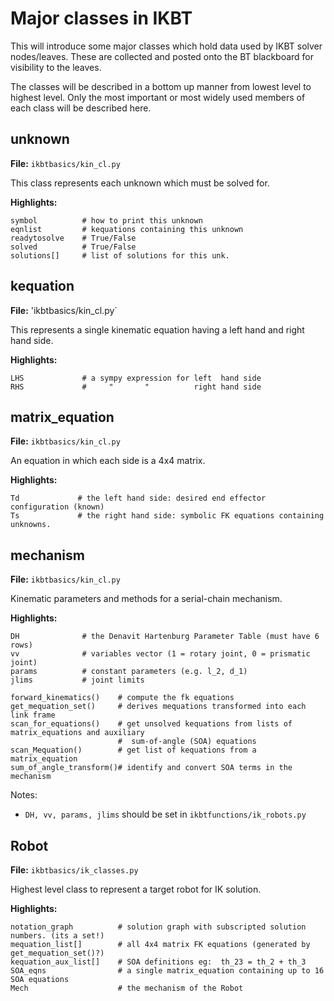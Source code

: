 # Major classes in IKBT

This will introduce some major classes which hold data used by IKBT solver nodes/leaves. 
These are collected and posted onto the BT blackboard for visibility to the leaves. 


The classes will be described in  a bottom up manner from lowest level to highest level.
Only the most important or most widely used members of each class will be described here.

## unknown
**File:**  `ikbtbasics/kin_cl.py`

This class represents each unknown which must be solved for.   

**Highlights:**
```
symbol          # how to print this unknown
eqnlist         # kequations containing this unknown
readytosolve    # True/False
solved          # True/False
solutions[]     # list of solutions for this unk.
```


## kequation
**File:**  'ikbtbasics/kin_cl.py`

This represents a single kinematic equation having a left hand and right hand side. 

**Highlights:**
```
LHS             # a sympy expression for left  hand side
RHS             #     "       "          right hand side
```


## matrix_equation
**File:** `ikbtbasics/kin_cl.py`

An equation in which each side is a 4x4 matrix.

**Highlights:**
```
Td             # the left hand side: desired end effector configuration (known)
Ts             # the right hand side: symbolic FK equations containing unknowns.
```


## mechanism
**File:**  `ikbtbasics/kin_cl.py`

Kinematic parameters and methods for a serial-chain mechanism.

**Highlights:**
```
DH              # the Denavit Hartenburg Parameter Table (must have 6 rows)
vv              # variables vector (1 = rotary joint, 0 = prismatic joint)
params          # constant parameters (e.g. l_2, d_1)
jlims           # joint limits

forward_kinematics()    # compute the fk equations
get_mequation_set()     # derives mequations transformed into each link frame
scan_for_equations()    # get unsolved kequations from lists of matrix_equations and auxiliary
                        #  sum-of-angle (SOA) equations
scan_Mequation()        # get list of kequations from a matrix_equation
sum_of_angle_transform()# identify and convert SOA terms in the mechanism
```

Notes:  

- `DH, vv, params, jlims` should be set in `ikbtfunctions/ik_robots.py`


## Robot

**File:** `ikbtbasics/ik_classes.py`

Highest level class to represent a target robot for IK solution.

**Highlights:**
```
notation_graph          # solution graph with subscripted solution numbers. (its a set!)
mequation_list[]        # all 4x4 matrix FK equations (generated by get_mequation_set()?)
kequation_aux_list[]    # SOA definitions eg:  th_23 = th_2 + th_3
SOA_eqns                # a single matrix_equation containing up to 16 SOA equations 
Mech                    # the mechanism of the Robot
```

